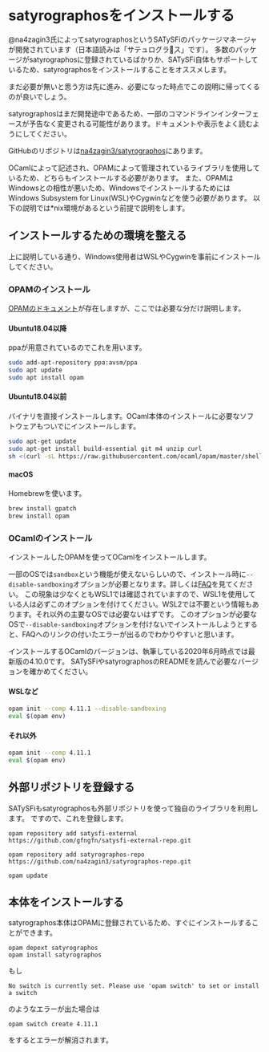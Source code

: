# satyrographosをインストールする

@na4zagin3氏によってsatyrographosというSATySFiのパッケージマネージャが開発されています（日本語読みは「サテュログラポ̣ス」です）。
多数のパッケージがsatyrographosに登録されているばかりか、SATySFi自体もサポートしているため、satyrographosをインストールすることをオススメします。

まだ必要が無いと思う方は先に進み、必要になった時点でこの説明に帰ってくるのが良いでしょう。

satyrographosはまだ開発途中であるため、一部のコマンドラインインターフェースが予告なく変更される可能性があります。ドキュメントや表示をよく読むようにしてください。

GitHubのリポジトリは[na4zagin3/satyrographos](https://github.com/na4zagin3/satyrographos)にあります。


OCamlによって記述され、OPAMによって管理されているライブラリを使用しているため、どちらもインストールする必要があります。
また、OPAMはWindowsとの相性が悪いため、WindowsでインストールするためにはWindows Subsystem for Linux(WSL)やCygwinなどを使う必要があります。
以下の説明では*nix環境があるという前提で説明をします。


## インストールするための環境を整える

上に説明している通り、Windows使用者はWSLやCygwinを事前にインストールしてください。

### OPAMのインストール

[OPAMのドキュメント](https://opam.ocaml.org/doc/Install.html)が存在しますが、ここでは必要な分だけ説明します。

#### Ubuntu18.04以降

ppaが用意されているのでこれを用います。

```sh
sudo add-apt-repository ppa:avsm/ppa
sudo apt update
sudo apt install opam
```

#### Ubuntu18.04以前

バイナリを直接インストールします。OCaml本体のインストールに必要なソフトウェアもついでにインストールします。

```sh
sudo apt-get update
sudo apt-get install build-essential git m4 unzip curl
sh <(curl -sL https://raw.githubusercontent.com/ocaml/opam/master/shell/install.sh)
```


#### macOS

Homebrewを使います。

```sh
brew install gpatch
brew install opam
```


### OCamlのインストール

インストールしたOPAMを使ってOCamlをインストールします。

一部のOSでは`sandbox`という機能が使えないらしいので、インストール時に`--disable-sandboxing`オプションが必要となります。詳しくは[FAQ](https://opam.ocaml.org/doc/FAQ.html#Why-does-opam-require-bwrap)を見てください。
この現象は少なくともWSL1では確認されていますので、WSL1を使用している人は必ずこのオプションを付けてください。WSL2では不要という情報もあります。それ以外の主要なOSでは必要ないはずです。
このオプションが必要なOSで`--disable-sandboxing`オプションを付けないでインストールしようとすると、FAQへのリンクの付いたエラーが出るのでわかりやすいと思います。


インストールするOCamlのバージョンは、執筆している2020年6月時点では最新版の4.10.0です。
SATySFiやsatyrographosのREADMEを読んで必要なバージョンを確かめてください。


#### WSLなど

```sh
opam init --comp 4.11.1 --disable-sandboxing
eval $(opam env)
```

#### それ以外


```sh
opam init --comp 4.11.1
eval $(opam env)
```

## 外部リポジトリを登録する

SATySFiもsatyrographosも外部リポジトリを使って独自のライブラリを利用します。
ですので、これを登録します。

```
opam repository add satysfi-external https://github.com/gfngfn/satysfi-external-repo.git

opam repository add satyrographos-repo https://github.com/na4zagin3/satyrographos-repo.git

opam update
```

## 本体をインストールする

satyrographos本体はOPAMに登録されているため、すぐにインストールすることができます。

```
opam depext satyrographos
opam install satyrographos
```


もし

```
No switch is currently set. Please use 'opam switch' to set or install a switch
```

のようなエラーが出た場合は

```
opam switch create 4.11.1
```

をするとエラーが解消されます。
